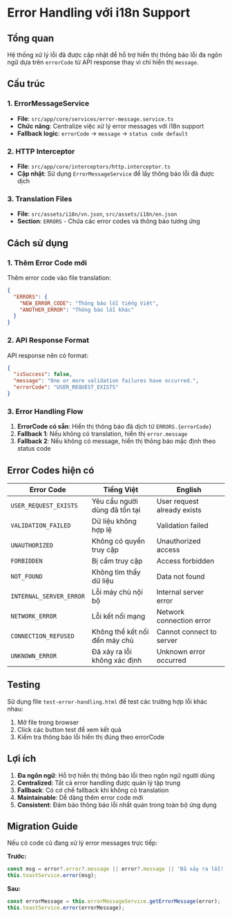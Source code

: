 # Error Handling với i18n Support

## Tổng quan

Hệ thống xử lý lỗi đã được cập nhật để hỗ trợ hiển thị thông báo lỗi đa ngôn ngữ dựa trên `errorCode` từ API response thay vì chỉ hiển thị `message`.

## Cấu trúc

### 1. ErrorMessageService
- **File**: `src/app/core/services/error-message.service.ts`
- **Chức năng**: Centralize việc xử lý error messages với i18n support
- **Fallback logic**: `errorCode` → `message` → `status code default`

### 2. HTTP Interceptor
- **File**: `src/app/core/interceptors/http.interceptor.ts`
- **Cập nhật**: Sử dụng `ErrorMessageService` để lấy thông báo lỗi đã được dịch

### 3. Translation Files
- **File**: `src/assets/i18n/vn.json`, `src/assets/i18n/en.json`
- **Section**: `ERRORS` - Chứa các error codes và thông báo tương ứng

## Cách sử dụng

### 1. Thêm Error Code mới

Thêm error code vào file translation:

```json
{
  "ERRORS": {
    "NEW_ERROR_CODE": "Thông báo lỗi tiếng Việt",
    "ANOTHER_ERROR": "Thông báo lỗi khác"
  }
}
```

### 2. API Response Format

API response nên có format:

```json
{
  "isSuccess": false,
  "message": "One or more validation failures have occurred.",
  "errorCode": "USER_REQUEST_EXISTS"
}
```

### 3. Error Handling Flow

1. **ErrorCode có sẵn**: Hiển thị thông báo đã dịch từ `ERRORS.{errorCode}`
2. **Fallback 1**: Nếu không có translation, hiển thị `error.message`
3. **Fallback 2**: Nếu không có message, hiển thị thông báo mặc định theo status code

## Error Codes hiện có

| Error Code | Tiếng Việt | English |
|------------|------------|---------|
| `USER_REQUEST_EXISTS` | Yêu cầu người dùng đã tồn tại | User request already exists |
| `VALIDATION_FAILED` | Dữ liệu không hợp lệ | Validation failed |
| `UNAUTHORIZED` | Không có quyền truy cập | Unauthorized access |
| `FORBIDDEN` | Bị cấm truy cập | Access forbidden |
| `NOT_FOUND` | Không tìm thấy dữ liệu | Data not found |
| `INTERNAL_SERVER_ERROR` | Lỗi máy chủ nội bộ | Internal server error |
| `NETWORK_ERROR` | Lỗi kết nối mạng | Network connection error |
| `CONNECTION_REFUSED` | Không thể kết nối đến máy chủ | Cannot connect to server |
| `UNKNOWN_ERROR` | Đã xảy ra lỗi không xác định | Unknown error occurred |

## Testing

Sử dụng file `test-error-handling.html` để test các trường hợp lỗi khác nhau:

1. Mở file trong browser
2. Click các button test để xem kết quả
3. Kiểm tra thông báo lỗi hiển thị đúng theo errorCode

## Lợi ích

1. **Đa ngôn ngữ**: Hỗ trợ hiển thị thông báo lỗi theo ngôn ngữ người dùng
2. **Centralized**: Tất cả error handling được quản lý tập trung
3. **Fallback**: Có cơ chế fallback khi không có translation
4. **Maintainable**: Dễ dàng thêm error code mới
5. **Consistent**: Đảm bảo thông báo lỗi nhất quán trong toàn bộ ứng dụng

## Migration Guide

Nếu có code cũ đang xử lý error messages trực tiếp:

**Trước:**
```typescript
const msg = error?.error?.message || error?.message || 'Đã xảy ra lỗi!';
this.toastService.error(msg);
```

**Sau:**
```typescript
const errorMessage = this.errorMessageService.getErrorMessage(error);
this.toastService.error(errorMessage);
```
